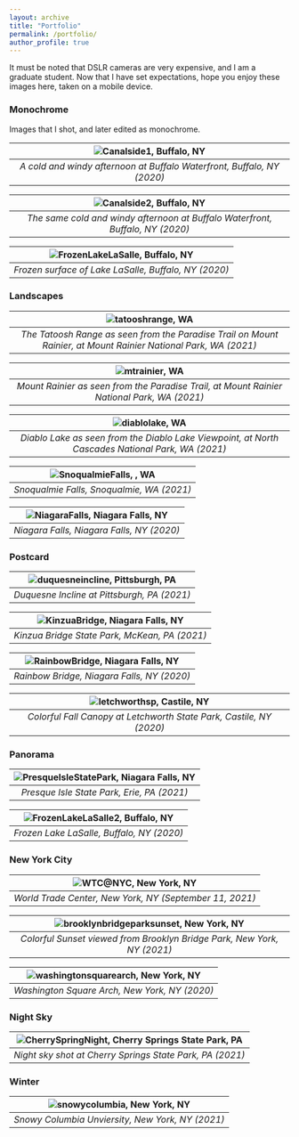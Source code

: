 ```yaml
---
layout: archive
title: "Portfolio"
permalink: /portfolio/
author_profile: true
---
```

<!-- 
_Please allow the page to load select Tumblr contents. For a complete list, please visit my [portfolio](https://l16cn.tumblr.com)._ -->

It must be noted that DSLR cameras are very expensive, and I am a graduate student. Now that I have set expectations, hope you enjoy these images here, taken on a mobile device.

### Monochrome

Images that I shot, and later edited as monochrome.

| ![Canalside1, Buffalo, NY](/images/pics/canalside1.jpg) |
| :--: | 
| *A cold and windy afternoon at Buffalo Waterfront, Buffalo, NY (2020)* |

| ![Canalside2, Buffalo, NY](/images/pics/canalside2.jpg) |
| :--: | 
| *The same cold and windy afternoon at Buffalo Waterfront, Buffalo, NY (2020)* |

| ![FrozenLakeLaSalle, Buffalo, NY](/images/pics/frozenlake1.JPG) |
| :--: | 
| *Frozen surface of Lake LaSalle, Buffalo, NY (2020)* |

### Landscapes

| ![tatooshrange, WA](/images/pics/tatooshrange.JPG) |
| :--: | 
| *The Tatoosh Range as seen from the Paradise Trail on Mount Rainier, at Mount Rainier National Park, WA (2021)* |

| ![mtrainier, WA](/images/pics/mtrainier.JPG) |
| :--: | 
| *Mount Rainier as seen from the Paradise Trail, at Mount Rainier National Park, WA (2021)* |

| ![diablolake, WA](/images/pics/diablolake.jpg) |
| :--: | 
| *Diablo Lake as seen from the Diablo Lake Viewpoint, at North Cascades National Park, WA (2021)* |

| ![SnoqualmieFalls, , WA](/images/pics/snoqualmiefalls.jpg) |
| :--: | 
| *Snoqualmie Falls, Snoqualmie, WA (2021)* |

| ![NiagaraFalls, Niagara Falls, NY](/images/pics/niagarafalls.jpg) |
| :--: | 
| *Niagara Falls, Niagara Falls, NY (2020)* |

### Postcard

| ![duquesneincline, Pittsburgh, PA](/images/pics/duquesneincline.jpg) |
| :--: | 
| *Duquesne Incline at Pittsburgh, PA (2021)* |

| ![KinzuaBridge, Niagara Falls, NY](/images/pics/kinzua.jpg) |
| :--: | 
| *Kinzua Bridge State Park, McKean, PA (2021)* |

| ![RainbowBridge, Niagara Falls, NY](/images/pics/niagarapostcard.jpg) |
| :--: | 
| *Rainbow Bridge, Niagara Falls, NY (2020)* |

| ![letchworthsp, Castile, NY](/images/pics/letchworthsp.jpg) |
| :--: | 
| *Colorful Fall Canopy at Letchworth State Park, Castile, NY (2020)* |

### Panorama

| ![PresqueIsleStatePark, Niagara Falls, NY](/images/pics/presqueislepano.JPG) |
| :--: | 
| *Presque Isle State Park, Erie, PA (2021)* |

| ![FrozenLakeLaSalle2, Buffalo, NY](/images/pics/frozenlake2.JPG) |
| :--: | 
| *Frozen Lake LaSalle, Buffalo, NY (2020)* |

### New York City

| ![WTC@NYC, New York, NY](/images/pics/WTC911.JPG) |
| :--: | 
| *World Trade Center, New York, NY (September 11, 2021)* |

| ![brooklynbridgeparksunset, New York, NY](/images/pics/brooklynbridgeparksunset.JPG) |
| :--: | 
| *Colorful Sunset viewed from Brooklyn Bridge Park, New York, NY (2021)* |

| ![washingtonsquarearch, New York, NY](/images/pics/washingtonsquarearch.JPG) |
| :--: | 
| *Washington Square Arch, New York, NY (2020)* |

### Night Sky

| ![CherrySpringNight, Cherry Springs State Park, PA](/images/pics/cherryspringnight.jpg) |
| :--: | 
| *Night sky shot at Cherry Springs State Park, PA (2021)* |

### Winter

| ![snowycolumbia, New York, NY](/images/pics/snowycolumbia.JPG) |
| :--: | 
| *Snowy Columbia Unviersity, New York, NY (2021)* |

